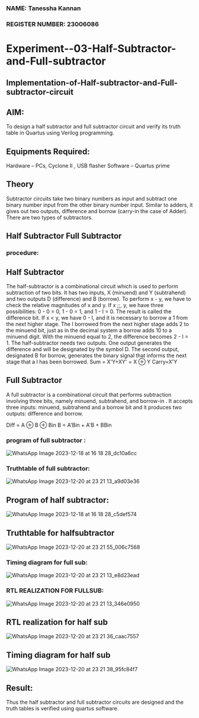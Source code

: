 ### NAME: Tanessha Kannan
### REGISTER NUMBER: 23006086
# Experiment--03-Half-Subtractor-and-Full-subtractor
## Implementation-of-Half-subtractor-and-Full-subtractor-circuit
## AIM:
To design a half subtractor and full subtractor circuit and verify its truth table in Quartus using Verilog programming.

## Equipments Required:
Hardware – PCs, Cyclone II , USB flasher
Software – Quartus prime
## Theory
Subtractor circuits take two binary numbers as input and subtract one binary number input from the other binary number input. Similar to adders, it gives out two outputs, difference and borrow (carry-in the case of Adder). There are two types of subtractors.

## Half Subtractor Full Subtractor
### procedure:
## Half Subtractor
The half-subtractor is a combinational circuit which is used to perform subtraction of two bits. It has two inputs, X (minuend) and Y (subtrahend) and two outputs D (difference) and B (borrow). To perform x - y, we have to check the relative magnitudes of x and y. If x ;;, y, we have three possibilities: 0 - 0 = 0, 1 - 0 = 1, and 1 - I = 0. The result is called the difference bit. If x < y, we have 0 - I, and it is necessary to borrow a 1 from the next higher stage. The I borrowed from the next higher stage adds 2 to the minuend bit, just as in the decimal system a borrow adds 10 to a minuend digit. With the minuend equal to 2, the difference becomes 2 - I = 1. The half-subtractor needs two outputs. One output generates the difference and will be designated by the symbol D. The second output, designated B for borrow, generates the binary signal that informs the next stage that a I has been borrowed.
Sum = X'Y+XY' = X ⊕ Y
Carry=X'Y

## Full Subtractor
A full subtractor is a combinational circuit that performs subtraction involving three bits, namely minuend, subtrahend, and borrow-in . It accepts three inputs: minuend, subtrahend and a borrow bit and it produces two outputs: difference and borrow. 

Diff = A ⊕ B ⊕ Bin B = A'Bin + A'B + BBin

 

### program of full subtractor :



![WhatsApp Image 2023-12-18 at 16 18 28_dc10a6cc](https://github.com/23011258/Experiment--03-Half-Subtractor-and-Full-subtractor/assets/139842204/86ae8254-d13a-4b2a-99a6-0c0c656047d6)

### Truthtable of full subtractor:

![WhatsApp Image 2023-12-20 at 23 21 13_a9d03e36](https://github.com/23011258/Experiment--03-Half-Subtractor-and-Full-subtractor/assets/139842204/04c17193-ea17-4621-b445-b989d08297e6)


## Program of half subtractor:




![WhatsApp Image 2023-12-18 at 16 18 28_c5def574](https://github.com/23011258/Experiment--03-Half-Subtractor-and-Full-subtractor/assets/139842204/c89addd7-e870-482e-8102-eaca4d7cfdbe)


## Truthtable for halfsubtractor


![WhatsApp Image 2023-12-20 at 23 21 55_006c7568](https://github.com/23011258/Experiment--03-Half-Subtractor-and-Full-subtractor/assets/139842204/e901f844-9dc4-41bb-b870-55e749f836b2)

### Timing diagram for full sub:

![WhatsApp Image 2023-12-20 at 23 21 13_e8d23ead](https://github.com/23011258/Experiment--03-Half-Subtractor-and-Full-subtractor/assets/139842204/06c3c43f-3329-4a22-8f2c-c7d0545d46eb)


### RTL REALIZATION FOR FULLSUB:
![WhatsApp Image 2023-12-20 at 23 21 13_346e0950](https://github.com/23011258/Experiment--03-Half-Subtractor-and-Full-subtractor/assets/139842204/4c3ca254-1853-4d43-ae8b-a6e292a4ed6d)


##  RTL realization for half sub

![WhatsApp Image 2023-12-20 at 23 21 36_caac7557](https://github.com/23011258/Experiment--03-Half-Subtractor-and-Full-subtractor/assets/139842204/22608b3a-921e-4f38-8532-b3cbbe5977e2)



## Timing diagram for half sub


![WhatsApp Image 2023-12-20 at 23 21 38_95fc84f7](https://github.com/23011258/Experiment--03-Half-Subtractor-and-Full-subtractor/assets/139842204/df7491cf-ddc0-4c4d-8f0b-e60122597c8b)

## Result:
Thus the half subtractor and full subtractor circuits are designed and the truth tables is verified using quartus software.
